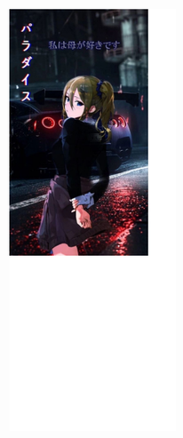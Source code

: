 <div style="position:columns; display: flex; flex-wrap: nowrap;"> 
    <img style='position:absolute; z-index:1;' src="/github-metrics.svg" alt="Metrics" width="300px">
    <img style='position:absolute; z-index:2;' src='https://raw.githubusercontent.com/abrikosmna/abrikosmna/main/anime_picture.jfif' width='250px'>

</div> 


<!-- <div style="position:relative; display: flex; flex-wrap: nowrap;"> 
    <img style='position:absolute; z-index:1;' src='github-metrics.svg' alt="github-metrics.svg"/>
<img style='position:absolute; z-index:2;' src='https://raw.githubusercontent.com/abrikosmna/abrikosmna/main/anime_picture.jfif' width='300px'></div> 

 -->

